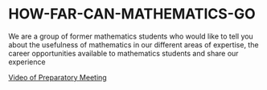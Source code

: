 # HOW-FAR-CAN-MATHEMATICS-GO
We are a group of former mathematics students who would like to tell you about the usefulness of mathematics in our different areas of expertise, the career opportunities available to mathematics students and share our experience

[Video of Preparatory Meeting](https://drive.google.com/file/d/1FfeSddxmbV_Audq9duNZ5NWbJ20ZyIai/view?usp=drive_link)

